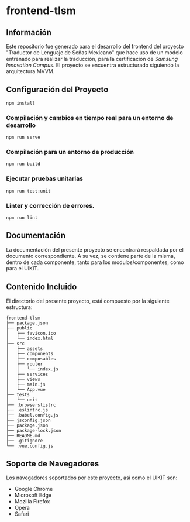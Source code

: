 # frontend-tlsm

## **Información**

Este repositorio fue generado para el desarrollo del frontend del proyecto "Traductor de Lenguaje de Señas Mexicano" que hace uso de un modelo entrenado para realizar la traducción, para la certificación de *Samsung Innovation Campus*. El proyecto se encuentra estructurado siguiendo la arquitectura MVVM.

## Configuración del Proyecto
```
npm install
```

### Compilación y cambios en tiempo real para un entorno de desarrollo
```
npm run serve
```

### Compilación para un entorno de producción
```
npm run build
```

### Ejecutar pruebas unitarias
```
npm run test:unit
```

### Linter y corrección de errores.
```
npm run lint
```

## Documentación

La documentación del presente proyecto se encontrará respaldada por el documento correspondiente.
A su vez, se contiene parte de la misma, dentro de cada componente, tanto para los modulos/componentes, como para el UIKIT.

## Contenido Incluido

El directorio del presente proyecto, está compuesto por la siguiente estructura:

```
frontend-tlsm
├── package.json
├── public
│   ├── favicon.ico
│   └── index.html
├── src
│   ├── assets
│   ├── components
│   ├── composables
│   ├── router
│   │   └── index.js
│   ├── services
│   ├── views
│   ├── main.js
│   └── App.vue
├── tests
│   └── unit
├── .browserslistrc
├── .eslintrc.js
├── .babel.config.js
├── jsconfig.json
├── package.json
├── package-lock.json
├── README.md
├── .gitignore
└── .vue.config.js
```

## Soporte de Navegadores

Los navegadores soportados por este proyecto, así como el UIKIT son:

- Google Chrome
- Microsoft Edge
- Mozilla Firefox
- Opera
- Safari

<!-- ### Customize configuration
See [Configuration Reference](https://cli.vuejs.org/config/). -->
